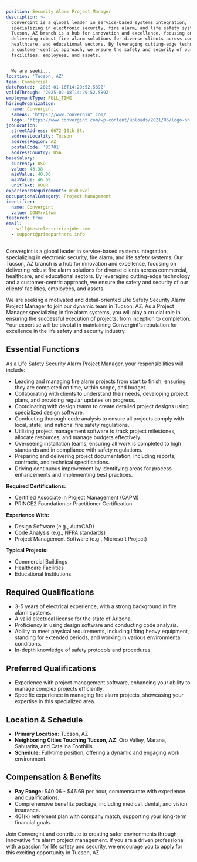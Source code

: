 ```yaml
---
position: Security Alarm Project Manager
description: >-
  Convergint is a global leader in service-based systems integration,
  specializing in electronic security, fire alarm, and life safety systems. Our
  Tucson, AZ branch is a hub for innovation and excellence, focusing on
  delivering robust fire alarm solutions for diverse clients across commercial,
  healthcare, and educational sectors. By leveraging cutting-edge technology and
  a customer-centric approach, we ensure the safety and security of our clients'
  facilities, employees, and assets.


  We are seeki...
location: 'Tucson, AZ'
team: Commercial
datePosted: '2025-01-16T14:29:52.589Z'
validThrough: '2025-02-18T14:29:52.589Z'
employmentType: FULL_TIME
hiringOrganization:
  name: Convergint
  sameAs: 'https://www.convergint.com/'
  logo: 'https://www.convergint.com/wp-content/uploads/2021/06/logo-on-dark-blue.png'
jobLocation:
  streetAddress: 6672 10th St.
  addressLocality: Tucson
  addressRegion: AZ
  postalCode: '85701'
  addressCountry: USA
baseSalary:
  currency: USD
  value: 43.38
  minValue: 40.06
  maxValue: 46.69
  unitText: HOUR
experienceRequirements: midLevel
occupationalCategory: Project Management
identifier:
  name: Convergint
  value: CONVrx1fwm
featured: true
email:
  - will@bestelectricianjobs.com
  - support@primepartners.info
---
```




Convergint is a global leader in service-based systems integration, specializing in electronic security, fire alarm, and life safety systems. Our Tucson, AZ branch is a hub for innovation and excellence, focusing on delivering robust fire alarm solutions for diverse clients across commercial, healthcare, and educational sectors. By leveraging cutting-edge technology and a customer-centric approach, we ensure the safety and security of our clients' facilities, employees, and assets.

We are seeking a motivated and detail-oriented Life Safety Security Alarm Project Manager to join our dynamic team in Tucson, AZ. As a Project Manager specializing in fire alarm systems, you will play a crucial role in ensuring the successful execution of projects, from inception to completion. Your expertise will be pivotal in maintaining Convergint's reputation for excellence in the life safety and security industry.

## Essential Functions

As a Life Safety Security Alarm Project Manager, your responsibilities will include:

- Leading and managing fire alarm projects from start to finish, ensuring they are completed on time, within scope, and budget.
- Collaborating with clients to understand their needs, developing project plans, and providing regular updates on progress.
- Coordinating with design teams to create detailed project designs using specialized design software.
- Conducting thorough code analysis to ensure all projects comply with local, state, and national fire safety regulations.
- Utilizing project management software to track project milestones, allocate resources, and manage budgets effectively.
- Overseeing installation teams, ensuring all work is completed to high standards and in compliance with safety regulations.
- Preparing and delivering project documentation, including reports, contracts, and technical specifications.
- Driving continuous improvement by identifying areas for process enhancements and implementing best practices.

**Required Certifications:**

- Certified Associate in Project Management (CAPM)
- PRINCE2 Foundation or Practitioner Certification

**Experience With:**

- Design Software (e.g., AutoCAD)
- Code Analysis (e.g., NFPA standards)
- Project Management Software (e.g., Microsoft Project)

**Typical Projects:**

- Commercial Buildings
- Healthcare Facilities
- Educational Institutions

## Required Qualifications

- 3-5 years of electrical experience, with a strong background in fire alarm systems.
- A valid electrical license for the state of Arizona.
- Proficiency in using design software and conducting code analysis.
- Ability to meet physical requirements, including lifting heavy equipment, standing for extended periods, and working in various environmental conditions.
- In-depth knowledge of safety protocols and procedures.

## Preferred Qualifications

- Experience with project management software, enhancing your ability to manage complex projects efficiently.
- Specific experience in managing fire alarm projects, showcasing your expertise in this specialized area.

## Location & Schedule

- **Primary Location:** Tucson, AZ
- **Neighboring Cities Touching Tucson, AZ:** Oro Valley, Marana, Sahuarita, and Catalina Foothills.
- **Schedule:** Full-time position, offering a dynamic and engaging work environment.

## Compensation & Benefits

- **Pay Range:** $40.06 - $46.69 per hour, commensurate with experience and qualifications.
- Comprehensive benefits package, including medical, dental, and vision insurance.
- 401(k) retirement plan with company match, supporting your long-term financial goals.

Join Convergint and contribute to creating safer environments through innovative fire alarm project management. If you are a driven professional with a passion for life safety and security, we encourage you to apply for this exciting opportunity in Tucson, AZ.
